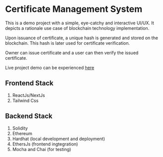# Certificate Management System
This is a demo project with a simple, eye-catchy and interactive UI/UX. It depicts a rationale use case of blockchain technology implementation.<br/>

Upon issuance of certificate, a unique hash is generated and stored on the blockchain. This hash is later used for certificate verification.<br/>

Owner can issue certificate and a user can then verify the issued certificate.<br/> 

Live project demo can be experienced [here](https://cert.dappsbuilder.info/)

## Frontend Stack
1. ReactJs/NextJs
2. Tailwind Css

## Backend Stack
1. Solidity
2. Ethereum
3. Hardhat (local development and deployment)
4. EthersJs (frontend ingtegration)
5. Mocha and Chai (for testing)
